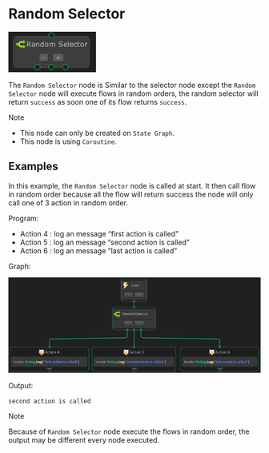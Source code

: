 # Random Selector

![](../../images/node-reference/random-selector.png)

The `Random Selector` node is Similar to the selector node except the `Random Selector` node will execute flows in random orders, the random selector will return `success` as soon one of its flow returns `success`. 

> [!NOTE]
> - This node can only be created on `State Graph`.
> - This node is using `Coroutine`.

## Examples

In this example, the `Random Selector` node is called at start. It then call flow in random order because all the flow will return success the node will only call one of 3 action in random order.

Program:
- Action 4 : log an message “first action is called”
- Action 5 : log an message “second action is called”
- Action 6 : log an message “last action is called”

Graph:

![](../../images/node-reference/random-selector_example1.png)

Output:
```
second action is called
```

> [!NOTE]
> Because of `Random Selector` node execute the flows in random order, the output may be different every node executed.